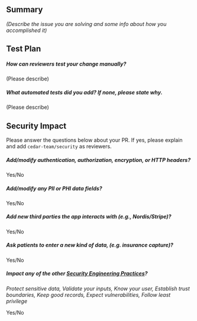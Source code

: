 ## Summary
*(Describe the issue you are solving and some info about how you accomplished it)*

## Test Plan
##### How can reviewers test your change manually?
(Please describe)
##### What automated tests did you add? If none, please state why.
(Please describe)

## Security Impact
Please answer the questions below about your PR. 
If yes, please explain and add `cedar-team/security` as reviewers.

##### Add/modify authentication, authorization, encryption, or HTTP headers?
Yes/No
##### Add/modify any PII or PHI data fields?
Yes/No
##### Add new third parties the app interacts with (e.g., Nordis/Stripe)?
Yes/No
##### Ask patients to enter a new kind of data, (e.g. insurance capture)?
Yes/No
##### Impact any of the other [Security Engineering Practices](https://careportal.atlassian.net/wiki/spaces/SEC/pages/1192690295/Security+Engineering+Practices)?
_Protect sensitive data, Validate your inputs, Know your user, Establish trust boundaries, Keep good records, Expect vulnerabilities, Follow least privilege_

Yes/No
